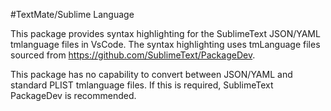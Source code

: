 #TextMate/Sublime Language

This package provides syntax highlighting for the SublimeText JSON/YAML tmlanguage files in VsCode. The syntax highlighting uses 
 tmLanguage files sourced from https://github.com/SublimeText/PackageDev.
 
 This package has no capability to convert between JSON/YAML and standard PLIST tmlanguage files. If this is required, SublimeText 
 PackageDev is recommended.